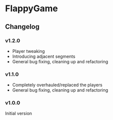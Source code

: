 # FlappyGame

## Changelog

### v1.2.0

* Player tweaking
* Introducing adjacent segments
* General bug fixing, cleaning up and refactoring

### v1.1.0

* Completely overhauled/replaced the players
* General bug fixing, cleaning up and refactoring

### v1.0.0

Initial version
